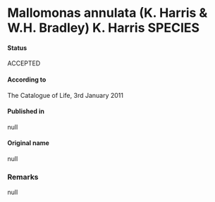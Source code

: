 Mallomonas annulata (K. Harris & W.H. Bradley) K. Harris SPECIES
=======

#### Status
ACCEPTED

#### According to
The Catalogue of Life, 3rd January 2011

#### Published in
null

#### Original name
null

### Remarks
null
